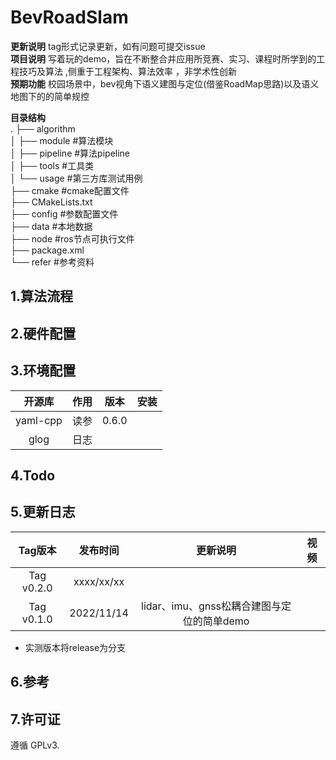 # BevRoadSlam

**更新说明** tag形式记录更新，如有问题可提交issue       
**项目说明** 写着玩的demo，旨在不断整合并应用所竞赛、实习、课程时所学到的工程技巧及算法 ,侧重于工程架构、算法效率 ，非学术性创新   
**预期功能**  校园场景中，bev视角下语义建图与定位(借鉴RoadMap思路)以及语义地图下的的简单规控

**目录结构**  
.
├── algorithm   
│   ├── module  #算法模块  
│   ├── pipeline  #算法pipeline  
│   ├── tools   #工具类   
│   └── usage  #第三方库测试用例  
├── cmake #cmake配置文件  
├── CMakeLists.txt  
├── config  #参数配置文件  
├── data   #本地数据  
├── node  #ros节点可执行文件  
├── package.xml  
└── refer   #参考资料  


## 1.算法流程


## 2.硬件配置



## 3.环境配置

|  开源库  |  作用  |    版本    |安装|
| :----: | :----: | :----: | :----: |
| yaml-cpp | 读参 |0.6.0|  |
| glog | 日志 ||  |



## 4.Todo


## 5.更新日志

| Tag版本| 发布时间  |更新说明|视频|  
|:---:|:----:|:---: |:---:| 
| Tag v0.2.0|xxxx/xx/xx||
| Tag v0.1.0|2022/11/14|lidar、imu、gnss松耦合建图与定位的简单demo|

* 实测版本将release为分支   

## 6.参考

## 7.许可证
遵循 GPLv3.
